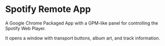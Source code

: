 Spotify Remote App
==================

A Google Chrome Packaged App with a GPM-like panel for controlling the Spotify
Web Player.

It opens a window with transport buttons, album art, and track information.
